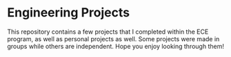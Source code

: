 # Engineering Projects

This repository contains a few projects that I completed within the ECE program, as well as  personal projects as well. 
Some projects were made in groups while others are independent. Hope you enjoy looking through them!
